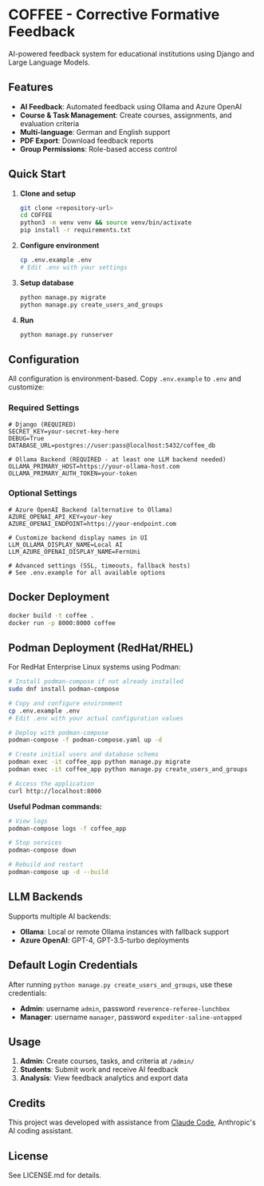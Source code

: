 # COFFEE - Corrective Formative Feedback

AI-powered feedback system for educational institutions using Django and Large Language Models.

## Features

- **AI Feedback**: Automated feedback using Ollama and Azure OpenAI
- **Course & Task Management**: Create courses, assignments, and evaluation criteria
- **Multi-language**: German and English support
- **PDF Export**: Download feedback reports
- **Group Permissions**: Role-based access control

## Quick Start

1. **Clone and setup**
   ```bash
   git clone <repository-url>
   cd COFFEE
   python3 -m venv venv && source venv/bin/activate
   pip install -r requirements.txt
   ```

2. **Configure environment**
   ```bash
   cp .env.example .env
   # Edit .env with your settings
   ```

3. **Setup database**
   ```bash
   python manage.py migrate
   python manage.py create_users_and_groups
   ```

4. **Run**
   ```bash
   python manage.py runserver
   ```

## Configuration

All configuration is environment-based. Copy `.env.example` to `.env` and customize:

### Required Settings
```env
# Django (REQUIRED)
SECRET_KEY=your-secret-key-here  
DEBUG=True
DATABASE_URL=postgres://user:pass@localhost:5432/coffee_db

# Ollama Backend (REQUIRED - at least one LLM backend needed)
OLLAMA_PRIMARY_HOST=https://your-ollama-host.com
OLLAMA_PRIMARY_AUTH_TOKEN=your-token
```

### Optional Settings
```env
# Azure OpenAI Backend (alternative to Ollama)
AZURE_OPENAI_API_KEY=your-key
AZURE_OPENAI_ENDPOINT=https://your-endpoint.com

# Customize backend display names in UI
LLM_OLLAMA_DISPLAY_NAME=Local AI
LLM_AZURE_OPENAI_DISPLAY_NAME=FernUni

# Advanced settings (SSL, timeouts, fallback hosts)
# See .env.example for all available options
```

## Docker Deployment

```bash
docker build -t coffee .
docker run -p 8000:8000 coffee
```

## Podman Deployment (RedHat/RHEL)

For RedHat Enterprise Linux systems using Podman:

```bash
# Install podman-compose if not already installed
sudo dnf install podman-compose

# Copy and configure environment
cp .env.example .env
# Edit .env with your actual configuration values

# Deploy with podman-compose
podman-compose -f podman-compose.yaml up -d

# Create initial users and database schema
podman exec -it coffee_app python manage.py migrate
podman exec -it coffee_app python manage.py create_users_and_groups

# Access the application
curl http://localhost:8000
```

**Useful Podman commands:**
```bash
# View logs
podman-compose logs -f coffee_app

# Stop services
podman-compose down

# Rebuild and restart
podman-compose up -d --build
```

## LLM Backends

Supports multiple AI backends:
- **Ollama**: Local or remote Ollama instances with fallback support
- **Azure OpenAI**: GPT-4, GPT-3.5-turbo deployments

## Default Login Credentials

After running `python manage.py create_users_and_groups`, use these credentials:

- **Admin**: username `admin`, password `reverence-referee-lunchbox`
- **Manager**: username `manager`, password `expediter-saline-untapped`

## Usage

1. **Admin**: Create courses, tasks, and criteria at `/admin/`
2. **Students**: Submit work and receive AI feedback
3. **Analysis**: View feedback analytics and export data

## Credits

This project was developed with assistance from [Claude Code](https://claude.ai/code), Anthropic's AI coding assistant.

## License

See LICENSE.md for details.